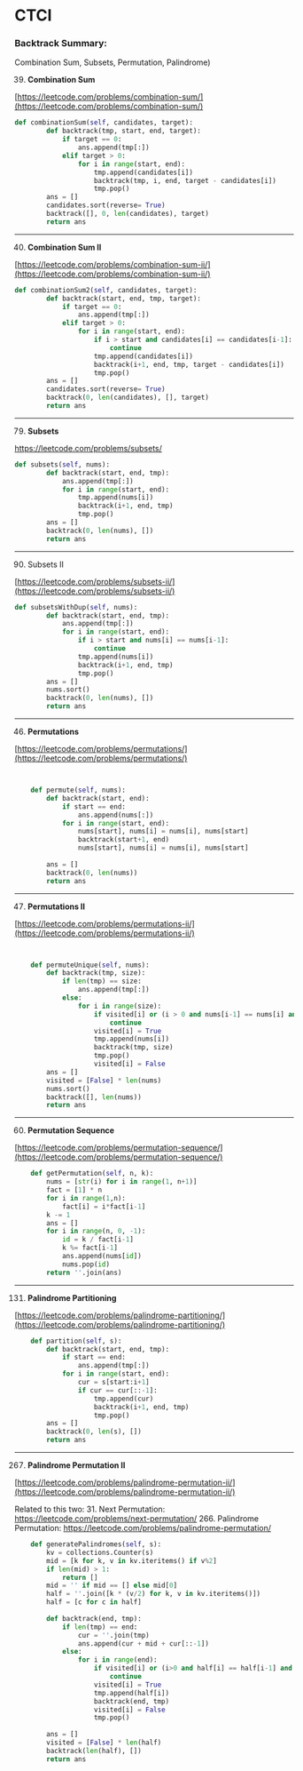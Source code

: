 # CTCI

### Backtrack Summary: 
Combination Sum, Subsets, Permutation,  Palindrome)


39. **Combination Sum**

[https://leetcode.com/problems/combination-sum/](https://leetcode.com/problems/combination-sum/)

```python
def combinationSum(self, candidates, target):
        def backtrack(tmp, start, end, target):
            if target == 0:
                ans.append(tmp[:])
            elif target > 0:
                for i in range(start, end):
                    tmp.append(candidates[i])
                    backtrack(tmp, i, end, target - candidates[i])
                    tmp.pop()
        ans = [] 
        candidates.sort(reverse= True)
        backtrack([], 0, len(candidates), target)
        return ans
```

---

40. **Combination Sum II**

[https://leetcode.com/problems/combination-sum-ii/](https://leetcode.com/problems/combination-sum-ii/)

```python
def combinationSum2(self, candidates, target):
        def backtrack(start, end, tmp, target):
            if target == 0:
                ans.append(tmp[:])
            elif target > 0:
                for i in range(start, end):
                    if i > start and candidates[i] == candidates[i-1]:
                        continue
                    tmp.append(candidates[i])
                    backtrack(i+1, end, tmp, target - candidates[i])
                    tmp.pop()
        ans = []
        candidates.sort(reverse= True)
        backtrack(0, len(candidates), [], target)
        return ans
```
---

79. **Subsets**

https://leetcode.com/problems/subsets/

```python
def subsets(self, nums):
        def backtrack(start, end, tmp):
            ans.append(tmp[:])
            for i in range(start, end):
                tmp.append(nums[i])
                backtrack(i+1, end, tmp)
                tmp.pop()
        ans = []
        backtrack(0, len(nums), [])
        return ans
```

---

90. Subsets II

[https://leetcode.com/problems/subsets-ii/](https://leetcode.com/problems/subsets-ii/)

```python
def subsetsWithDup(self, nums):
        def backtrack(start, end, tmp):
            ans.append(tmp[:])
            for i in range(start, end):
                if i > start and nums[i] == nums[i-1]:
                    continue
                tmp.append(nums[i])
                backtrack(i+1, end, tmp)
                tmp.pop()
        ans = []
        nums.sort()
        backtrack(0, len(nums), [])
        return ans
```

---

46. **Permutations**

[https://leetcode.com/problems/permutations/](https://leetcode.com/problems/permutations/)

```python


    def permute(self, nums):
        def backtrack(start, end):
            if start == end:
                ans.append(nums[:])
            for i in range(start, end):
                nums[start], nums[i] = nums[i], nums[start]
                backtrack(start+1, end)
                nums[start], nums[i] = nums[i], nums[start]
                
        ans = []
        backtrack(0, len(nums))
        return ans
```

---

47. **Permutations II**

[https://leetcode.com/problems/permutations-ii/](https://leetcode.com/problems/permutations-ii/)
```python


    def permuteUnique(self, nums):
        def backtrack(tmp, size):
            if len(tmp) == size:
                ans.append(tmp[:])
            else:
                for i in range(size):
                    if visited[i] or (i > 0 and nums[i-1] == nums[i] and not visited[i-1]):
                        continue
                    visited[i] = True
                    tmp.append(nums[i])
                    backtrack(tmp, size)
                    tmp.pop()
                    visited[i] = False
        ans = []
        visited = [False] * len(nums)
        nums.sort()
        backtrack([], len(nums))
        return ans
```

---

60. **Permutation Sequence**

[https://leetcode.com/problems/permutation-sequence/](https://leetcode.com/problems/permutation-sequence/)

```python
    def getPermutation(self, n, k):
        nums = [str(i) for i in range(1, n+1)]
        fact = [1] * n
        for i in range(1,n):
            fact[i] = i*fact[i-1]
        k -= 1
        ans = []
        for i in range(n, 0, -1):
            id = k / fact[i-1]
            k %= fact[i-1]
            ans.append(nums[id])
            nums.pop(id)
        return ''.join(ans)
```

---

131. **Palindrome Partitioning**

[https://leetcode.com/problems/palindrome-partitioning/](https://leetcode.com/problems/palindrome-partitioning/)

```python
    def partition(self, s):
        def backtrack(start, end, tmp):
            if start == end:
                ans.append(tmp[:])
            for i in range(start, end):
                cur = s[start:i+1]
                if cur == cur[::-1]:
                    tmp.append(cur)
                    backtrack(i+1, end, tmp)
                    tmp.pop()
        ans = []
        backtrack(0, len(s), [])
        return ans
```
   
---
        
267. **Palindrome Permutation II**

[https://leetcode.com/problems/palindrome-permutation-ii/](https://leetcode.com/problems/palindrome-permutation-ii/)

Related to this two:
31. Next Permutation: https://leetcode.com/problems/next-permutation/
266. Palindrome Permutation: https://leetcode.com/problems/palindrome-permutation/

```python
    def generatePalindromes(self, s):
        kv = collections.Counter(s)
        mid = [k for k, v in kv.iteritems() if v%2]
        if len(mid) > 1:
            return []
        mid = '' if mid == [] else mid[0]
        half = ''.join([k * (v/2) for k, v in kv.iteritems()])
        half = [c for c in half]
        
        def backtrack(end, tmp):
            if len(tmp) == end:
                cur = ''.join(tmp)
                ans.append(cur + mid + cur[::-1])
            else:
                for i in range(end):
                    if visited[i] or (i>0 and half[i] == half[i-1] and not visited[i-1]):
                        continue
                    visited[i] = True
                    tmp.append(half[i])
                    backtrack(end, tmp)
                    visited[i] = False
                    tmp.pop()
                    
        ans = []
        visited = [False] * len(half)
        backtrack(len(half), [])
        return ans
```


